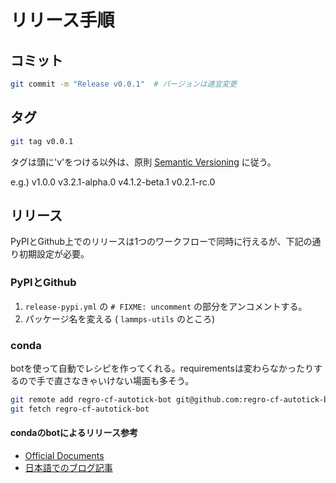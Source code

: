 # リリース手順

## コミット

```bash
git commit -m "Release v0.0.1"  # バージョンは適宜変更
```

## タグ

```bash
git tag v0.0.1
```

タグは頭に'v'をつける以外は、原則 [Semantic Versioning](https://semver.org/lang/ja/) に従う。

e.g.) v1.0.0 v3.2.1-alpha.0 v4.1.2-beta.1 v0.2.1-rc.0


## リリース

PyPIとGithub上でのリリースは1つのワークフローで同時に行えるが、下記の通り初期設定が必要。

### PyPIとGithub

1. `release-pypi.yml` の `# FIXME: uncomment` の部分をアンコメントする。
2. パッケージ名を変える ( `lammps-utils` のところ)

### conda

botを使って自動でレシピを作ってくれる。requirementsは変わらなかったりするので手で直さなきゃいけない場面も多そう。

```bash
git remote add regro-cf-autotick-bot git@github.com:regro-cf-autotick-bot/lammps-utils-feedstock.git
git fetch regro-cf-autotick-bot

```

#### condaのbotによるリリース参考

- [Official Documents](https://conda-forge.org/docs/maintainer/updating_pkgs/)
- [日本語でのブログ記事](https://zenn.dev/pejpo/articles/9f767fa1bf031e)
